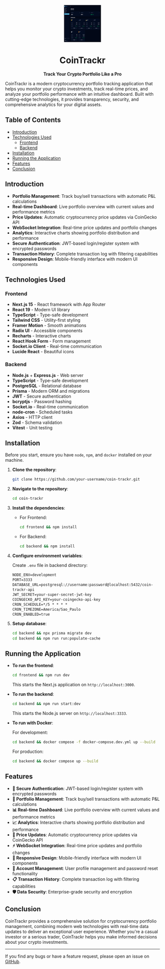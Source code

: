 <div align="center">
  <img src="frontend/public/images/dashboard-screenshot.png" alt="CoinTrackr Logo" width="120" height="120">
  
  # CoinTrackr
  
  **Track Your Crypto Portfolio Like a Pro**
</div>

CoinTrackr is a modern cryptocurrency portfolio tracking application that helps you monitor your crypto investments, track real-time prices, and analyze your portfolio performance with an intuitive dashboard. Built with cutting-edge technologies, it provides transparency, security, and comprehensive analytics for your digital assets.

## Table of Contents

- [Introduction](#introduction)
- [Technologies Used](#technologies-used)
  - [Frontend](#frontend)
  - [Backend](#backend)
- [Installation](#installation)
- [Running the Application](#running-the-application)
- [Features](#features)
- [Conclusion](#conclusion)

## Introduction

- **Portfolio Management**: Track buy/sell transactions with automatic P&L calculations
- **Real-time Dashboard**: Live portfolio overview with current values and performance metrics
- **Price Updates**: Automatic cryptocurrency price updates via CoinGecko API
- **WebSocket Integration**: Real-time price updates and portfolio changes
- **Analytics**: Interactive charts showing portfolio distribution and performance
- **Secure Authentication**: JWT-based login/register system with encrypted passwords
- **Transaction History**: Complete transaction log with filtering capabilities
- **Responsive Design**: Mobile-friendly interface with modern UI components

## Technologies Used

### Frontend

- **Next.js 15** - React framework with App Router
- **React 19** - Modern UI library
- **TypeScript** - Type-safe development
- **Tailwind CSS** - Utility-first styling
- **Framer Motion** - Smooth animations
- **Radix UI** - Accessible components
- **Recharts** - Interactive charts
- **React Hook Form** - Form management
- **Socket.io Client** - Real-time communication
- **Lucide React** - Beautiful icons

### Backend

- **Node.js** + **Express.js** - Web server
- **TypeScript** - Type-safe development
- **PostgreSQL** - Relational database
- **Prisma** - Modern ORM and migrations
- **JWT** - Secure authentication
- **bcryptjs** - Password hashing
- **Socket.io** - Real-time communication
- **node-cron** - Scheduled tasks
- **Axios** - HTTP client
- **Zod** - Schema validation
- **Vitest** - Unit testing

## Installation

Before you start, ensure you have `node`, `npm`, and `docker` installed on your machine.

1. **Clone the repository**:
   
   ```bash
   git clone https://github.com/your-username/coin-trackr.git
   ```

2. **Navigate to the repository**:

   ```bash
   cd coin-trackr
   ```

3. **Install the dependencies**:

   - For Frontend:
   
     ```bash
     cd frontend && npm install
     ```

   - For Backend:

     ```bash
     cd backend && npm install
     ```

4. **Configure environment variables**:

   Create `.env` file in backend directory:

   ```env
   NODE_ENV=development
   PORT=3333
   DATABASE_URL=postgresql://username:password@localhost:5432/coin-trackr-api
   JWT_SECRET=your-super-secret-jwt-key
   COINGECKO_API_KEY=your-coingecko-api-key
   CRON_SCHEDULE=*/5 * * * *
   CRON_TIMEZONE=America/Sao_Paulo
   CRON_ENABLED=true
   ```

5. **Setup database**:

   ```bash
   cd backend && npx prisma migrate dev
   cd backend && npm run run:populate-cache
   ```

## Running the Application

- **To run the frontend**:

  ```bash
  cd frontend && npm run dev
  ```

  This starts the Next.js application on `http://localhost:3000`.

- **To run the backend**:

  ```bash
  cd backend && npm run start:dev
  ```

  This starts the Node.js server on `http://localhost:3333`.

- **To run with Docker**:

  For development:
  ```bash
  cd backend && docker compose -f docker-compose.dev.yml up --build
  ```

  For production:
  ```bash
  cd backend && docker compose up --build
  ```

## Features

- **🔐 Secure Authentication**: JWT-based login/register system with encrypted passwords
- **💼 Portfolio Management**: Track buy/sell transactions with automatic P&L calculations
- **📊 Real-time Dashboard**: Live portfolio overview with current values and performance metrics
- **📈 Analytics**: Interactive charts showing portfolio distribution and performance
- **🔄 Price Updates**: Automatic cryptocurrency price updates via CoinGecko API
- **⚡ WebSocket Integration**: Real-time price updates and portfolio changes
- **📱 Responsive Design**: Mobile-friendly interface with modern UI components
- **👤 Account Management**: User profile management and password reset functionality
- **📋 Transaction History**: Complete transaction log with filtering capabilities
- **🛡️ Data Security**: Enterprise-grade security and encryption

## Conclusion

CoinTrackr provides a comprehensive solution for cryptocurrency portfolio management, combining modern web technologies with real-time data updates to deliver an exceptional user experience. Whether you're a casual investor or a serious trader, CoinTrackr helps you make informed decisions about your crypto investments.

---

If you find any bugs or have a feature request, please open an issue on [GitHub](https://github.com/kauevecchia/coin-trackr/issues).